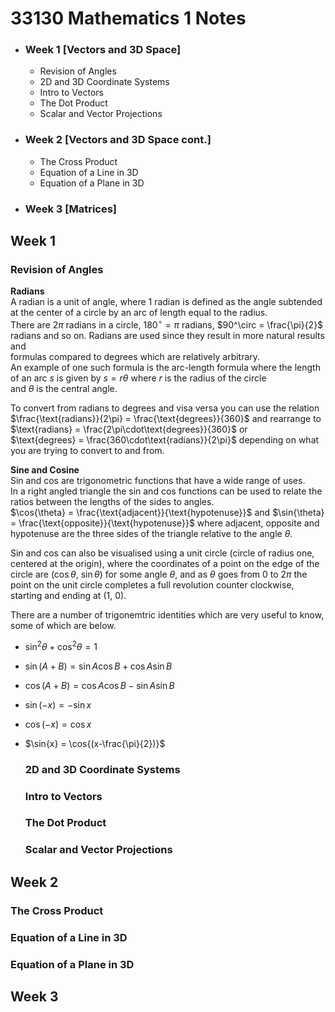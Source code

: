 # 33130 Mathematics 1 Notes

* ### Week 1 [Vectors and 3D Space]
    * Revision of Angles
    * 2D and 3D Coordinate Systems
    * Intro to Vectors
    * The Dot Product
    * Scalar and Vector Projections
* ### Week 2 [Vectors and 3D Space cont.]
    *  The Cross Product  
    *  Equation of a Line in 3D
    *  Equation of a Plane in 3D
* ### Week 3 [Matrices]

## Week 1

  ### Revision of Angles
**Radians**  
A radian is a unit of angle, where 1 radian is defined as the angle subtended at the center of a circle by an arc of length equal to the radius.  
There are $2\pi$ radians in a circle, $180^\circ = \pi$ radians, $90^\circ = \frac{\pi}{2}$ radians and so on. Radians are used since they result in more natural results and  
formulas compared to degrees which are relatively arbitrary.  
An example of one such formula is the arc-length formula where the length of an arc $s$ is given by $s = r\theta$ where $r$ is the radius of the circle  
and $\theta$ is the central angle.  

To convert from radians to degrees and visa versa you can use the relation $\frac{\text{radians}}{2\pi} = \frac{\text{degrees}}{360}$ and rearrange to $\text{radians} = \frac{2\pi\cdot\text{degrees}}{360}$ or  
$\text{degrees} = \frac{360\cdot\text{radians}}{2\pi}$ depending on what you are trying to convert to and from.  

**Sine and Cosine**  
Sin and cos are trigonometric functions that have a wide range of uses.  
In a right angled triangle the sin and cos functions can be used to relate the ratios between the lengths of the sides to angles.  
$\cos{\theta} = \frac{\text{adjacent}}{\text{hypotenuse}}$ and $\sin{\theta} = \frac{\text{opposite}}{\text{hypotenuse}}$ where $\text{adjacent}$, $\text{opposite}$ and $\text{hypotenuse}$ are the three sides of the triangle relative to the angle $\theta$.  
  
Sin and cos can also be visualised using a unit circle (circle of radius one, centered at the origin), where the coordinates of a point on the edge of the circle are $\left(\cos{\theta},\ \sin{\theta}\right)$ for some angle $\theta$, and as $\theta$ goes from $0$ to $2\pi$
the point on the unit circle completes a full revolution counter clockwise, starting and ending at $\left(1,\ 0\right)$.  

There are a number of trigonemtric identities which are very useful to know, some of which are below.
* $\sin^{2}{\theta} + \cos^{2}{\theta} = 1$
* $\sin{(A+B)} = \sin{A}\cos{B} + \cos{A}\sin{B}$
* $\cos{(A+B)} = \cos{A}\cos{B} - \sin{A}\sin{B}$
* $\sin{(-x)} = -\sin{x}$
* $\cos{(-x)} = \cos{x}$
* $\sin{x} = \cos{(x-\frac{\pi}{2})}$

  ### 2D and 3D Coordinate Systems
  ### Intro to Vectors
  ### The Dot Product
  ### Scalar and Vector Projections

## Week 2

  ### The Cross Product  
  ### Equation of a Line in 3D
  ### Equation of a Plane in 3D

## Week 3
